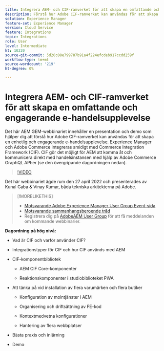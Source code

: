 ```yaml
---
title: Integrera AEM- och CIF-ramverket för att skapa en omfattande och engagerande e-handelsupplevelse
description: Förstå hur Adobe CIF-ramverket kan användas för att skapa en enhetlig och innehållsrik och engagerande handelsupplevelse.
solution: Experience Manager
feature-set: Experience Manager
version: Cloud Service
feature: Integrations
topic: Integrations
role: User
level: Intermediate
kt: 10220
source-git-commit: 5d20c88e799787b91a4f224efcdeb917ccdd259f
workflow-type: tm+mt
source-wordcount: '219'
ht-degree: 0%

---
```


# Integrera AEM- och CIF-ramverket för att skapa en omfattande och engagerande e-handelsupplevelse

Det här AEM GEM-webbinariet innehåller en presentation och demo som hjälper dig att förstå hur Adobe CIF-ramverket kan användas för att skapa en enhetlig och engagerande e-handelsupplevelse. Experience Manager och Adobe Commerce integreras smidigt med Commerce Integration Framework (CIF). CIF gör det möjligt för AEM att komma åt och kommunicera direkt med handelsinstansen med hjälp av Adobe Commerce GraphQL API:er (se den övergripande dagordningen nedan).

>[!VIDEO](https://video.tv.adobe.com/v/342565/?quality=12&learn=on)

Det här webbinariet ägde rum den 27 april 2022 och presenterades av Kunal Gaba &amp; Vinay Kumar, båda tekniska arkitekterna på Adobe.

>[!MORELIKETHIS]
>
>* [Motsvarande Adobe Experience Manager User Group Event-sida](https://adobe.ly/3O0uXl5/)
>* [Motsvarande sammanhangsberoende tråd](https://adobe.ly/3jorz5r)
>* Registrera dig på [AdobeAEM User Group](https://aem-augs.adobe.com/) för att få meddelanden om kommande webbinarier.


**Dagordning på hög nivå:**

* Vad är CIF och varför använder CIF?

* Integrationstyper för CIF och hur CIF används med AEM

* CIF-komponentbibliotek

   * AEM CIF Core-komponenter

   * Reaktionskomponenter i studiobiblioteket PWA

* Att tänka på vid installation av flera varumärken och flera butiker

   * Konfiguration av molntjänster i AEM

   * Organisering och driftsättning av FE-kod

   * Kontextmedvetna konfigurationer

   * Hantering av flera webbplatser

* Bästa praxis och inlärning

* Demo
